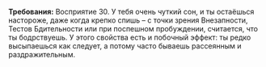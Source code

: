 **Требования:** Восприятие 30.
У тебя очень чуткий сон, и ты остаёшься настороже, даже когда крепко спишь – с точки зрения Внезапности, Тестов Бдительности или при поспешном пробуждении, считается, что ты бодрствуешь. У этого свойства есть и побочный эффект: ты редко высыпаешься как следует, а потому часто бываешь рассеянным и раздражительным.